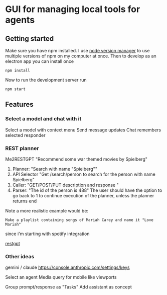 # GUI for managing local tools for agents

## Getting started

Make sure you have npm installed. I
use [node version manager](https://github.com/nvm-sh/nvm?tab=readme-ov-file#installing-and-updating)
to use multiple versions of npm on my computer at once. Then to develop as an electron app you can install once

```shell
npm install 
```

Now to run the development server run

```shell
npm start
```

## Features

### Select a model and chat with it

Select a model with context menu
Send message updates
Chat remembers selected responder

### REST planner

Me2RESTGPT "Recommend some war themed movies by Spielberg"

1. Planner: "Search with name "Spielberg""
2. API Selector "Get /search/person to search for the person with name Spielberg"
3. Caller: "GET/POST/PUT description and response "
4. Parser: "The id of the person is 488"
   The user should have the option to go back to 1 to continue execution of the planner, unless the planner returns end

Note a more realistic example would be:

```
Make a playlist containing songs of Mariah Carey and name it "Love Mariah"
```

since i'm starting with spotify integration

[restgpt](https://restgpt.github.io/)

### Other ideas

gemini / claude
https://console.anthropic.com/settings/keys

Select an agent
Media query for mobile like viewports

Group prompt/response as "Tasks"
Add assistant as concept
